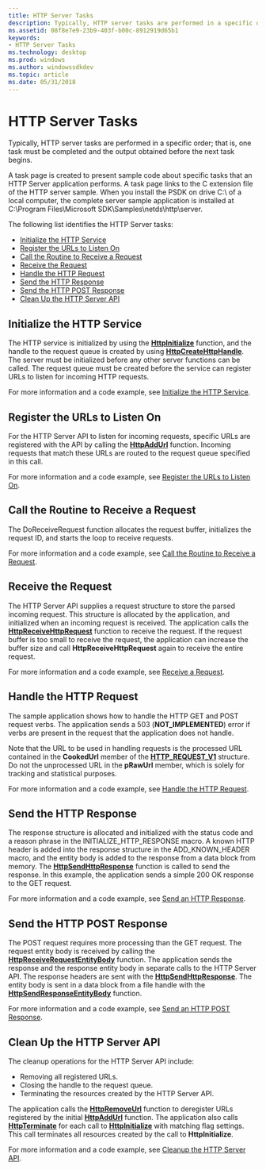 ```yaml
---
title: HTTP Server Tasks
description: Typically, HTTP server tasks are performed in a specific order; that is, one task must be completed and the output obtained before the next task begins.
ms.assetid: 08f8e7e9-23b9-403f-b00c-8912919d65b1
keywords:
- HTTP Server Tasks
ms.technology: desktop
ms.prod: windows
ms.author: windowssdkdev
ms.topic: article
ms.date: 05/31/2018
---
```


# HTTP Server Tasks

Typically, HTTP server tasks are performed in a specific order; that is, one task must be completed and the output obtained before the next task begins.

A task page is created to present sample code about specific tasks that an HTTP Server application performs. A task page links to the C extension file of the HTTP server sample. When you install the PSDK on drive C:\\ of a local computer, the complete server sample application is installed at C:\\Program Files\\Microsoft SDK\\Samples\\netds\\http\\server.

The following list identifies the HTTP Server tasks:

-   [Initialize the HTTP Service](#initialize-the-http-service)
-   [Register the URLs to Listen On](#register-the-urls-to-listen-on)
-   [Call the Routine to Receive a Request](#call-the-routine-to-receive-a-request)
-   [Receive the Request](#receive-the-request)
-   [Handle the HTTP Request](#handle-the-http-request)
-   [Send the HTTP Response](#send-the-http-response)
-   [Send the HTTP POST Response](#send-the-http-post-response)
-   [Clean Up the HTTP Server API](#clean-up-the-http-server-api)

## Initialize the HTTP Service

The HTTP service is initialized by using the [**HttpInitialize**](/windows/desktop/api/Http/nf-http-httpinitialize) function, and the handle to the request queue is created by using [**HttpCreateHttpHandle**](/windows/desktop/api/Http/nf-http-httpcreatehttphandle). The server must be initialized before any other server functions can be called. The request queue must be created before the service can register URLs to listen for incoming HTTP requests.

For more information and a code example, see [Initialize the HTTP Service](http-server-sample-application.md).

## Register the URLs to Listen On

For the HTTP Server API to listen for incoming requests, specific URLs are registered with the API by calling the [**HttpAddUrl**](/windows/desktop/api/Http/nf-http-httpaddurl) function. Incoming requests that match these URLs are routed to the request queue specified in this call.

For more information and a code example, see [Register the URLs to Listen On](http-server-sample-application.md).

## Call the Routine to Receive a Request

The DoReceiveRequest function allocates the request buffer, initializes the request ID, and starts the loop to receive requests.

For more information and a code example, see [Call the Routine to Receive a Request](http-server-sample-application.md).

## Receive the Request

The HTTP Server API supplies a request structure to store the parsed incoming request. This structure is allocated by the application, and initialized when an incoming request is received. The application calls the [**HttpReceiveHttpRequest**](/windows/desktop/api/Http/nf-http-httpreceivehttprequest) function to receive the request. If the request buffer is too small to receive the request, the application can increase the buffer size and call **HttpReceiveHttpRequest** again to receive the entire request.

For more information and a code example, see [Receive a Request](http-server-sample-application.md).

## Handle the HTTP Request

The sample application shows how to handle the HTTP GET and POST request verbs. The application sends a 503 (**NOT\_IMPLEMENTED**) error if verbs are present in the request that the application does not handle.

Note that the URL to be used in handling requests is the processed URL contained in the **CookedUrl** member of the [**HTTP\_REQUEST\_V1**](/windows/desktop/api/Http/ns-http-_http_request_v1) structure. Do not the unprocessed URL in the **pRawUrl** member, which is solely for tracking and statistical purposes.

For more information and a code example, see [Handle the HTTP Request](http-server-sample-application.md).

## Send the HTTP Response

The response structure is allocated and initialized with the status code and a reason phrase in the INITIALIZE\_HTTP\_RESPONSE macro. A known HTTP header is added into the response structure in the ADD\_KNOWN\_HEADER macro, and the entity body is added to the response from a data block from memory. The [**HttpSendHttpResponse**](/windows/desktop/api/Http/nf-http-httpsendhttpresponse) function is called to send the response. In this example, the application sends a simple 200 OK response to the GET request.

For more information and a code example, see [Send an HTTP Response](http-server-sample-application.md).

## Send the HTTP POST Response

The POST request requires more processing than the GET request. The request entity body is received by calling the [**HttpReceiveRequestEntityBody**](/windows/desktop/api/Http/nf-http-httpreceiverequestentitybody) function. The application sends the response and the response entity body in separate calls to the HTTP Server API. The response headers are sent with the [**HttpSendHttpResponse**](/windows/desktop/api/Http/nf-http-httpsendhttpresponse). The entity body is sent in a data block from a file handle with the [**HttpSendResponseEntityBody**](/windows/desktop/api/Http/nf-http-httpsendresponseentitybody) function.

For more information and a code example, see [Send an HTTP POST Response](http-server-sample-application.md).

## Clean Up the HTTP Server API

The cleanup operations for the HTTP Server API include:

-   Removing all registered URLs.
-   Closing the handle to the request queue.
-   Terminating the resources created by the HTTP Server API.

The application calls the [**HttpRemoveUrl**](/windows/desktop/api/Http/nf-http-httpremoveurl) function to deregister URLs registered by the initial [**HttpAddUrl**](/windows/desktop/api/Http/nf-http-httpaddurl) function. The application also calls [**HttpTerminate**](/windows/desktop/api/Http/nf-http-httpterminate) for each call to [**HttpInitialize**](/windows/desktop/api/Http/nf-http-httpinitialize) with matching flag settings. This call terminates all resources created by the call to **HttpInitialize**.

For more information and a code example, see [Cleanup the HTTP Server API](http-server-sample-application.md).

 

 





